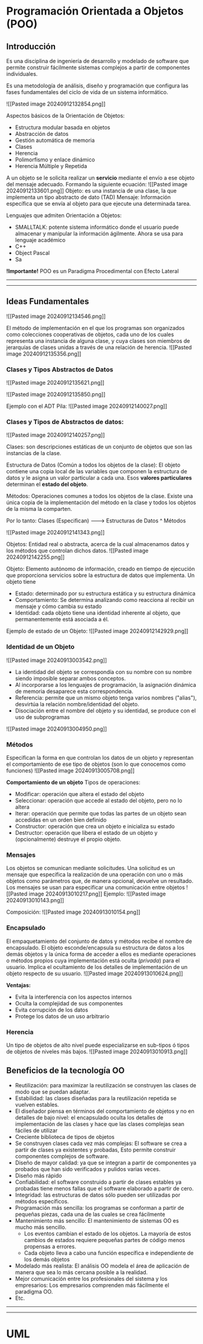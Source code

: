 # **Programación Orientada a Objetos (POO)**

## Introducción
Es una disciplina de ingeniería de desarrollo y modelado de software que permite construir fácilmente sistemas complejos a partir de componentes individuales.

Es una metodología de análisis, diseño y programación que configura las fases fundamentales del ciclo de vida de un sistema informático.

![[Pasted image 20240912132854.png]]

Aspectos básicos de la Orientación de Objetos:
- Estructura modular basada en objetos
- Abstracción de datos
- Gestión automática de memoria
- Clases
- Herencia
- Polimorfismo y enlace dinámico
- Herencia Múltiple y Repetida

A un objeto se le solicita realizar un **servicio** mediante el envío a ese objeto del mensaje adecuado. Formando la siguiente ecuación:
![[Pasted image 20240912133601.png]]
	Objeto: es una instancia de una clase, la que implementa un tipo abstracto de dato (TAD)
	Mensaje: Información específica que se envía al objeto para que ejecute una determinada tarea.

Lenguajes que admiten Orientación a Objetos:
- SMALLTALK: potente sistema informático donde el usuario puede almacenar y manipular la información ágilmente. Ahora se usa para lenguaje académico
- C++
- Object Pascal
- Sa

**!Importante!**
POO es un Paradigma Procedimental con Efecto Lateral

---
---
## Ideas Fundamentales

![[Pasted image 20240912134546.png]]

El método de implementación en el que los programas son organizados como colecciones cooperativas de objetos, cada uno de los cuales representa una instancia de alguna clase, y cuya clases son miembros de jerarquías de clases unidas a través de una relación de herencia.
![[Pasted image 20240912135356.png]]

### Clases y Tipos Abstractos de Datos
![[Pasted image 20240912135621.png]]

![[Pasted image 20240912135850.png]]

Ejemplo con el ADT Pila:
![[Pasted image 20240912140027.png]]

### Clases y Tipos de Abstractos de datos:

![[Pasted image 20240912140257.png]]

Clases: son descripciones estáticas de un conjunto de objetos que son las instancias de la clase.

Estructura de Datos (Común a todos los objetos de la clase): El objeto contiene una copia local de las variables que componen la estructura de datos y le asigna un valor particular a cada una. Esos **valores particulares** determinan el **estado del objeto**.

Métodos: Operaciones comunes a todos los objetos de la clase. Existe una única copia de la implementación del método en la clase y todos los objetos de la misma la comparten.

Por lo tanto:
	Clases  (Especifican) ---> Estructuras de Datos ^ Métodos

![[Pasted image 20240912141343.png]]


Objetos: Entidad real o abstracta, acerca de la cual almacenamos datos y los métodos que controlan dichos datos.
![[Pasted image 20240912142255.png]]

Objeto: Elemento autónomo de información, creado en tiempo de ejecución que proporciona servicios sobre la estructura de datos que implementa. Un objeto tiene
- Estado: determinado por su estructura estática y su estructura dinámica
- Comportamiento: Se determina analizando como reacciona al recibir un mensaje y cómo cambia su estado
- Identidad: cada objeto tiene una identidad inherente al objeto, que permanentemente está asociada a él.

Ejemplo de estado de un Objeto:
![[Pasted image 20240912142929.png]]

### Identidad de un Objeto

![[Pasted image 20240913003542.png]]

- La identidad del objeto se correspondía con su nombre con su nombre siendo imposible separar ambos conceptos.
- Al incorporarse a los lenguajes de programación, la asignación dinámica de memoria desaparece esta correspondencia.
- Referencia: permite que un mismo objeto tenga varios nombres ("alias"), desvirtúa la relación nombre/identidad del objeto.
- Disociación entre el nombre del objeto y su identidad, se produce con el uso de subprogramas

![[Pasted image 20240913004950.png]]


### Métodos
Especifican la forma en que controlan los datos de un objeto y representan el comportamiento de ese tipo de objetos (son lo que conocemos como funciones)
![[Pasted image 20240913005708.png]]

**Comportamiento de un objeto**
Tipos de operaciones:
- Modificar: operación que altera el estado del objeto
- Seleccionar: operación que accede al estado del objeto, pero no lo altera
- Iterar: operación que permite que todas las partes de un objeto sean accedidas en un orden bien definido
- Constructor: operación que crea un objeto e inicializa su estado
- Destructor: operación que libera el estado de un objeto y (opcionalmente) destruye el propio objeto.

### Mensajes
Los objetos se comunican mediante solicitudes. Una solicitud es un mensaje que especifica la realización de una operación con uno o más objetos como parámetros que, de manera opcional, devuelve un resultado.
Los mensajes se usan para especificar una comunicación entre objetos
![[Pasted image 20240913010217.png]]
Ejemplo:
![[Pasted image 20240913010143.png]]

Composición:
![[Pasted image 20240913010154.png]]

### Encapsulado
El empaquetamiento del conjunto de datos y métodos recibe el nombre de encapsulado.
El objeto esconde/encapsula su estructura de datos a los demás objetos y la única forma de acceder a ellos es mediante operaciones o métodos propios cuya implementación está oculta (*privada*) para el usuario.
Implica el ocultamiento de los detalles de implementación de un objeto respecto de su usuario.
![[Pasted image 20240913010624.png]]

**Ventajas:**
- Evita la interferencia con los aspectos internos
- Oculta la complejidad de sus componentes
- Evita corrupción de los datos
- Protege los datos de un uso arbitrario

### Herencia
Un tipo de objetos de alto nivel puede especializarse en sub-tipos ó tipos de objetos de niveles más bajos.
![[Pasted image 20240913010913.png]]


## Beneficios de la tecnología OO
- Reutilización: para maximizar la reutilización se construyen las clases de modo que se puedan adaptar.
- Estabilidad: las clases diseñadas para la reutilización repetida se vuelven estables.
- El diseñador piensa en términos del comportamiento de objetos y no en detalles de bajo nivel: el encapsulado oculta los detalles de implementación de las clases y hace que las clases complejas sean fáciles de utilizar
- Creciente biblioteca de tipos de objetos
- Se construyen clases cada vez más complejas: El software se crea a partir de clases ya existentes y probadas, Esto permite construir componentes complejos de software.
- Diseño de mayor calidad: ya que se integran a partir de componentes ya probados que han sido verificados y pulidos varias veces.
- Diseño más rápido
- Confiabilidad: el software construido a partir de clases estables ya probadas tiene menos fallas que el software elaborado a partir de cero.
- Integridad: las estructuras de datos sólo pueden ser utilizadas por métodos específicos.
- Programación más sencilla: los programas se conforman a partir de pequeñas piezas, cada una de las cuales se crea fácilmente
- Mantenimiento más sencillo: El mantenimiento de sistemas OO es mucho más sencillo.
	- Los eventos cambian el estado de los objetos. La mayoría de estos cambios de estados requiere pequeñas partes de código menos propensas a errores.
	- Cada objeto lleva a cabo una función específica e independiente de los demás objetos
- Modelado más realista: El análisis OO modela el área de aplicación de manera que sea lo más cercana posible a la realidad.
- Mejor comunicación entre los profesionales del sistema y los empresarios: Los empresarios comprenden más fácilmente el paradigma OO.
- Etc.



---

---
# UML
